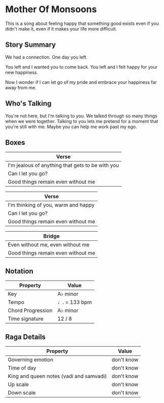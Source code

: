 Mother Of Monsoons
==================

This is a song about feeling happy that something good exists even if you
didn't make it, even if it makes your life more difficult.

Story Summary
-------------
We had a connection. One day you left.

You left and I wanted you to come back. You left and I felt happy for your new
happiness.

Now I wonder if I can let go of my pride and embrace your happiness far away
from me.

Who's Talking
-------------
You're not here, but I'm talking to you. We talked through so many things when
we were together. Talking to you lets me pretend for a moment that you're
still with me. Maybe you can help me work past my ego.

Boxes
-----

| Verse
| -----
| I'm jealous of anything that gets to be with you
| Can I let you go?
| Good things remain even without me

| Verse
| -----
| I'm thinking of you, warm and happy
| Can I let you go?
| Good things remain even without me

| Bridge
| ------
| Even without me, even without me
| Good things remain even without me

Notation
--------

| Property | Value
| -------- | -----
| Key | A♭ minor
| Tempo | ♩. = 133 bpm
| Chord Progression | A♭ minor
| Time signature | 12 / 8

Raga Details
------------

| Property | Value
| -------- | -----
| Governing emotion | don't know
| Time of day | don't know
| King and queen notes (vadi and samvadi) | don't know
| Up scale | don't know
| Down scale | don't know
